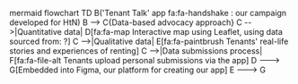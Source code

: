 mermaid
flowchart TD
    B('Tenant Talk' app fa:fa-handshake : our campaign developed for HtN)
    B --> C{Data-based advocacy approach}
    C -->|Quantitative data| D[fa:fa-map Interactive map using Leaflet, using data sourced from: ?]
    C -->|Qualitative data| E[fa:fa-paintbrush Tenants' real-life stories and experiences of renting]
    C -->|Data submissions process| F[fa:fa-file-alt Tenants upload personal submissions via the app]
    D ---> G[Embedded into Figma, our platform for creating our app] 
    E ---> G
